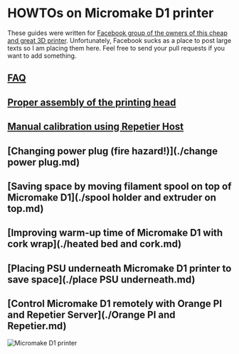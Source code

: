 # HOWTOs on Micromake D1 printer

These guides were written for [Facebook group of the owners of this cheap and great 3D printer](https://www.facebook.com/groups/173676226330714/). Unfortunately, Facebook sucks as a place to post large texts so I am placing them here. Feel free to send your pull requests if you want to add something.

## [FAQ](./FAQ.md)

## [Proper assembly of the printing head](./printhead.md)

## [Manual calibration using Repetier Host](./calibrating.md)

## [Changing power plug (fire hazard!)](./change power plug.md)

## [Saving space by moving filament spool on top of Micromake D1](./spool holder and extruder on top.md)

## [Improving warm-up time of Micromake D1 with cork wrap](./heated bed and cork.md)

## [Placing PSU underneath Micromake D1 printer to save space](./place PSU underneath.md)

## [Control Micromake D1 remotely with Orange PI and Repetier Server](./Orange PI and Repetier.md)

![Micromake D1 printer](https://ae01.alicdn.com/kf/HTB1UT4WJVXXXXcyXFXXq6xXFXXXY/2016-Micromake-3D-Printer-Pulley-Version-Linear-Guide-DIY-Kit-Kossel-Delta-Auto-Leveling-Large-Printing.jpg)
